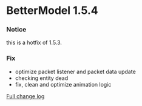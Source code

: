 # BetterModel 1.5.4

### Notice
this is a hotfix of 1.5.3.

### Fix
- optimize packet listener and packet data update
- checking entity dead
- fix, clean and optimize animation logic

[Full change log](https://github.com/toxicity188/BetterModel/compare/1.5.3...1.5.4)